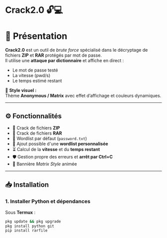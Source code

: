 # Crack2.0 🔓💻



# 📌 Présentation
**Crack2.0** est un outil de *brute force* spécialisé dans le décryptage de fichiers **ZIP** et **RAR** protégés par mot de passe.  
Il utilise une **attaque par dictionnaire** et affiche en direct :
- Le mot de passe testé
- La vitesse (pwd/s)
- Le temps estimé restant

🎨 **Style visuel :**  
Thème **Anonymous / Matrix** avec effet d’affichage et couleurs dynamiques.

---

## ⚙️ Fonctionnalités
- 🔑 Crack de fichiers **ZIP**
- 🔑 Crack de fichiers **RAR**
- 📂 Wordlist par défaut (`password.txt`)
- 📂 Ajout possible d'une **wordlist personnalisée**
- ⏳ Calcul de la **vitesse** et du **temps restant**
- 🛡 Gestion propre des erreurs et **arrêt par Ctrl+C**
- 🎨 Bannière *Matrix Style* animée

---

## 📥 Installation

### 1. Installer Python et dépendances
Sous **Termux** :
```bash
pkg update && pkg upgrade
pkg install python git
pip install rarfile
